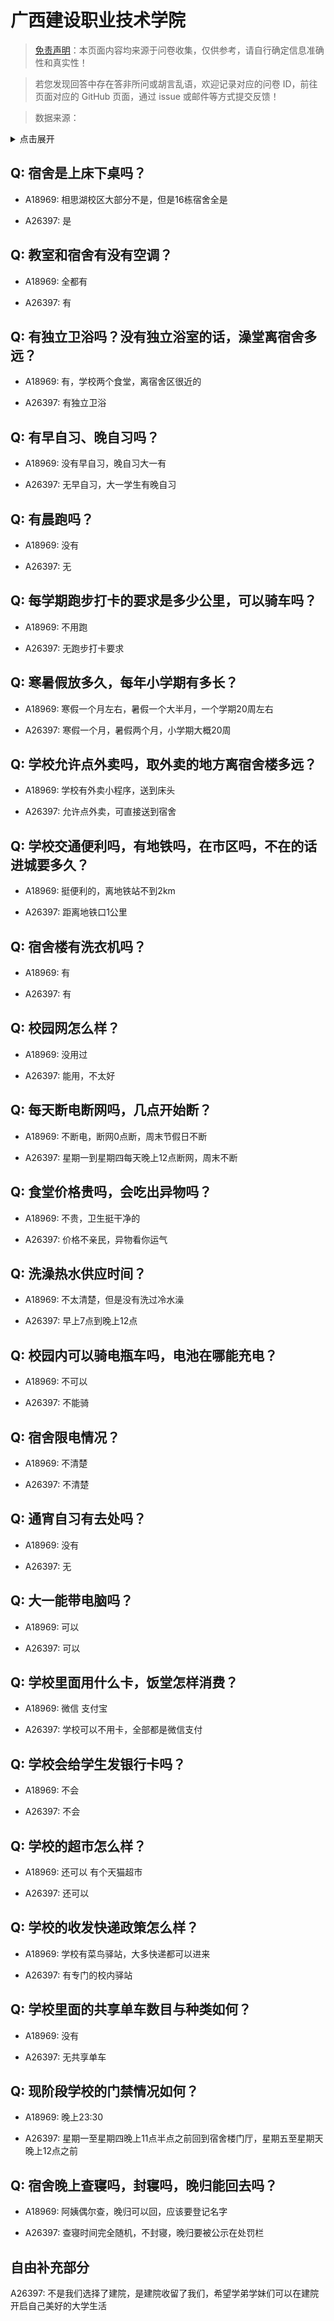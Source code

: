 # 广西建设职业技术学院

> [免责声明](https://colleges.chat/#_3)：本页面内容均来源于问卷收集，仅供参考，请自行确定信息准确性和真实性！

> 若您发现回答中存在答非所问或胡言乱语，欢迎记录对应的问卷 ID，前往页面对应的 GitHub 页面，通过 issue 或邮件等方式提交反馈！

> 数据来源：

<details><summary>点击展开</summary>
<ul>
<li>A18969: 匿名 (2023 年 06 月)</li>
<li>A26397: 匿名 (2024 年 08 月)</li>
</ul>
</details>

## Q: 宿舍是上床下桌吗？

- A18969: 相思湖校区大部分不是，但是16栋宿舍全是

- A26397: 是

## Q: 教室和宿舍有没有空调？

- A18969: 全都有

- A26397: 有

## Q: 有独立卫浴吗？没有独立浴室的话，澡堂离宿舍多远？

- A18969: 有，学校两个食堂，离宿舍区很近的

- A26397: 有独立卫浴

## Q: 有早自习、晚自习吗？

- A18969: 没有早自习，晚自习大一有

- A26397: 无早自习，大一学生有晚自习

## Q: 有晨跑吗？

- A18969: 没有

- A26397: 无

## Q: 每学期跑步打卡的要求是多少公里，可以骑车吗？

- A18969: 不用跑

- A26397: 无跑步打卡要求

## Q: 寒暑假放多久，每年小学期有多长？

- A18969: 寒假一个月左右，暑假一个大半月，一个学期20周左右

- A26397: 寒假一个月，暑假两个月，小学期大概20周

## Q: 学校允许点外卖吗，取外卖的地方离宿舍楼多远？

- A18969: 学校有外卖小程序，送到床头

- A26397: 允许点外卖，可直接送到宿舍

## Q: 学校交通便利吗，有地铁吗，在市区吗，不在的话进城要多久？

- A18969: 挺便利的，离地铁站不到2km

- A26397: 距离地铁口1公里

## Q: 宿舍楼有洗衣机吗？

- A18969: 有

- A26397: 有

## Q: 校园网怎么样？

- A18969: 没用过

- A26397: 能用，不太好

## Q: 每天断电断网吗，几点开始断？

- A18969: 不断电，断网0点断，周末节假日不断

- A26397: 星期一到星期四每天晚上12点断网，周末不断

## Q: 食堂价格贵吗，会吃出异物吗？

- A18969: 不贵，卫生挺干净的

- A26397: 价格不亲民，异物看你运气

## Q: 洗澡热水供应时间？

- A18969: 不太清楚，但是没有洗过冷水澡

- A26397: 早上7点到晚上12点

## Q: 校园内可以骑电瓶车吗，电池在哪能充电？

- A18969: 不可以

- A26397: 不能骑

## Q: 宿舍限电情况？

- A18969: 不清楚

- A26397: 不清楚

## Q: 通宵自习有去处吗？

- A18969: 没有

- A26397: 无

## Q: 大一能带电脑吗？

- A18969: 可以

- A26397: 可以

## Q: 学校里面用什么卡，饭堂怎样消费？

- A18969: 微信 支付宝

- A26397: 学校可以不用卡，全部都是微信支付

## Q: 学校会给学生发银行卡吗？

- A18969: 不会

- A26397: 不会

## Q: 学校的超市怎么样？

- A18969: 还可以 有个天猫超市

- A26397: 还可以

## Q: 学校的收发快递政策怎么样？

- A18969: 学校有菜鸟驿站，大多快递都可以进来

- A26397: 有专门的校内驿站

## Q: 学校里面的共享单车数目与种类如何？

- A18969: 没有

- A26397: 无共享单车

## Q: 现阶段学校的门禁情况如何？

- A18969: 晚上23:30

- A26397: 星期一至星期四晚上11点半点之前回到宿舍楼门厅，星期五至星期天晚上12点之前

## Q: 宿舍晚上查寝吗，封寝吗，晚归能回去吗？

- A18969: 阿姨偶尔查，晚归可以回，应该要登记名字

- A26397: 查寝时间完全随机，不封寝，晚归要被公示在处罚栏

## 自由补充部分

A26397: 不是我们选择了建院，是建院收留了我们，希望学弟学妹们可以在建院开启自己美好的大学生活